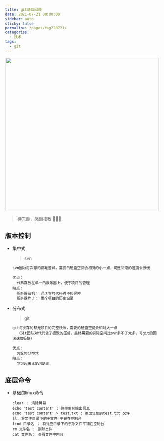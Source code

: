 ```yaml
---
title: git基础回顾
date: 2021-07-21 00:00:00
sidebar: auto
sticky: false
permalink: /pages/tag220721/
categories:
  - 技术
tags:
  - git
---
```


<p align="center">
  <img width="500" src="https://p18.qhimg.com/dmfd/2560_1440_/t0108df072fc6b74b44.jpg"/>
</p>


> 待完善，感谢指教 🌹🌹🌹
>
> <!-- more -->

## 版本控制

- 集中式

  > svn

  ```
  svn因为每次存的都是差异，需要的硬盘空间会相对的小一点，可是回滚的速度会很慢
  
  优点： 
  	代码存放在单一的服务器上，便于项目的管理
  缺点：
  	服务器宕机： 员工写的代码得不到保障
  	服务器炸了： 整个项目的历史记录
  ```

- 分布式

  > git

  ```
  git每次存的都是项目的完整快照，需要的硬盘空间会相对大一点
  	（Git团队对代码做了极致的压缩，最终需要的实际空间比svn多不了太多，可git的回滚速度极快）
  
  优点：
  	完全的分布式
  缺点：
  	学习起来比SVN陡峭
  ```

## 底层命令

- 基础的linux命令

  ```
  clear ： 清除屏幕
  echo 'test content' : 往控制台输出信息 
  echo 'test content' > test.txt : 输出信息到test.txt 文件
  ll: 将文件目录下的子文件 平铺在控制台
  find 目录名 ： 将对应目录下的子孙文件平铺在控制台
  rm 文件名 ： 删除文件
  cat 文件名： 查看文件中内容
  ```

  



